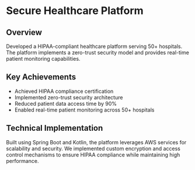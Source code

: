 # Secure Healthcare Platform

## Overview
Developed a HIPAA-compliant healthcare platform serving 50+ hospitals. The platform implements a zero-trust security model and provides real-time patient monitoring capabilities.

## Key Achievements
- Achieved HIPAA compliance certification
- Implemented zero-trust security architecture
- Reduced patient data access time by 90%
- Enabled real-time patient monitoring across 50+ hospitals

## Technical Implementation
Built using Spring Boot and Kotlin, the platform leverages AWS services for scalability and security. We implemented custom encryption and access control mechanisms to ensure HIPAA compliance while maintaining high performance. 